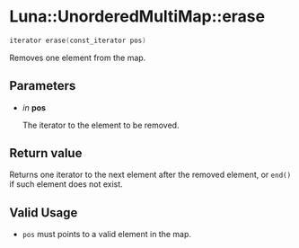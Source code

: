 # Luna::UnorderedMultiMap::erase

```c++
iterator erase(const_iterator pos)
```

Removes one element from the map. 



## Parameters
* *in* **pos**

    The iterator to the element to be removed. 

## Return value
Returns one iterator to the next element after the removed element, or `end()` if such element does not exist. 

## Valid Usage
* `pos` must points to a valid element in the map. 

